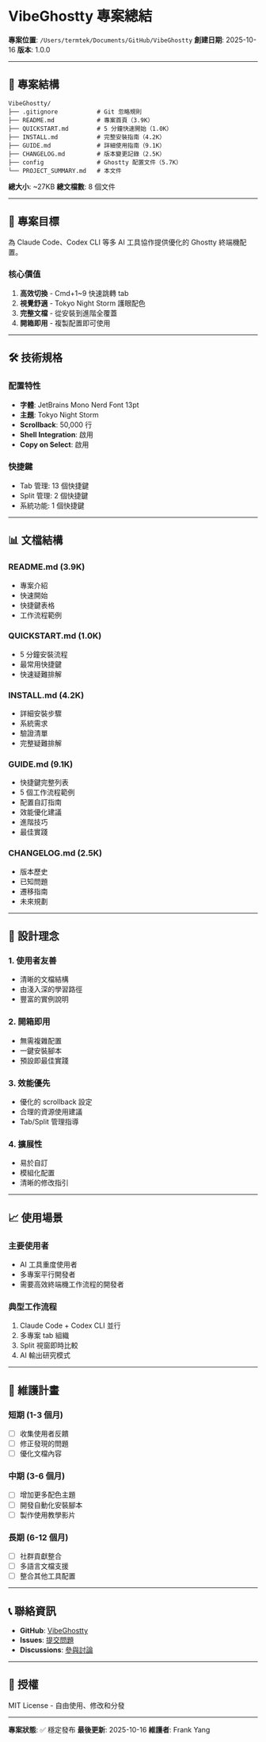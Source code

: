 # VibeGhostty 專案總結

**專案位置**: `/Users/termtek/Documents/GitHub/VibeGhostty`
**創建日期**: 2025-10-16
**版本**: 1.0.0

---

## 📁 專案結構

```
VibeGhostty/
├── .gitignore           # Git 忽略規則
├── README.md            # 專案首頁（3.9K）
├── QUICKSTART.md        # 5 分鐘快速開始（1.0K）
├── INSTALL.md           # 完整安裝指南（4.2K）
├── GUIDE.md             # 詳細使用指南（9.1K）
├── CHANGELOG.md         # 版本變更記錄（2.5K）
├── config               # Ghostty 配置文件（5.7K）
└── PROJECT_SUMMARY.md   # 本文件
```

**總大小**: ~27KB
**總文檔數**: 8 個文件

---

## 🎯 專案目標

為 Claude Code、Codex CLI 等多 AI 工具協作提供優化的 Ghostty 終端機配置。

### 核心價值
1. **高效切換** - Cmd+1~9 快速跳轉 tab
2. **視覺舒適** - Tokyo Night Storm 護眼配色
3. **完整文檔** - 從安裝到進階全覆蓋
4. **開箱即用** - 複製配置即可使用

---

## 🛠️ 技術規格

### 配置特性
- **字體**: JetBrains Mono Nerd Font 13pt
- **主題**: Tokyo Night Storm
- **Scrollback**: 50,000 行
- **Shell Integration**: 啟用
- **Copy on Select**: 啟用

### 快捷鍵
- Tab 管理: 13 個快捷鍵
- Split 管理: 2 個快捷鍵
- 系統功能: 1 個快捷鍵

---

## 📊 文檔結構

### README.md (3.9K)
- 專案介紹
- 快速開始
- 快捷鍵表格
- 工作流程範例

### QUICKSTART.md (1.0K)
- 5 分鐘安裝流程
- 最常用快捷鍵
- 快速疑難排解

### INSTALL.md (4.2K)
- 詳細安裝步驟
- 系統需求
- 驗證清單
- 完整疑難排解

### GUIDE.md (9.1K)
- 快捷鍵完整列表
- 5 個工作流程範例
- 配置自訂指南
- 效能優化建議
- 進階技巧
- 最佳實踐

### CHANGELOG.md (2.5K)
- 版本歷史
- 已知問題
- 遷移指南
- 未來規劃

---

## 🎨 設計理念

### 1. 使用者友善
- 清晰的文檔結構
- 由淺入深的學習路徑
- 豐富的實例說明

### 2. 開箱即用
- 無需複雜配置
- 一鍵安裝腳本
- 預設即最佳實踐

### 3. 效能優先
- 優化的 scrollback 設定
- 合理的資源使用建議
- Tab/Split 管理指導

### 4. 擴展性
- 易於自訂
- 模組化配置
- 清晰的修改指引

---

## 📈 使用場景

### 主要使用者
- AI 工具重度使用者
- 多專案平行開發者
- 需要高效終端機工作流程的開發者

### 典型工作流程
1. Claude Code + Codex CLI 並行
2. 多專案 tab 組織
3. Split 視窗即時比較
4. AI 輸出研究模式

---

## 🔄 維護計畫

### 短期 (1-3 個月)
- [ ] 收集使用者反饋
- [ ] 修正發現的問題
- [ ] 優化文檔內容

### 中期 (3-6 個月)
- [ ] 增加更多配色主題
- [ ] 開發自動化安裝腳本
- [ ] 製作使用教學影片

### 長期 (6-12 個月)
- [ ] 社群貢獻整合
- [ ] 多語言文檔支援
- [ ] 整合其他工具配置

---

## 📞 聯絡資訊

- **GitHub**: [VibeGhostty](https://github.com/yourusername/VibeGhostty)
- **Issues**: [提交問題](https://github.com/yourusername/VibeGhostty/issues)
- **Discussions**: [參與討論](https://github.com/yourusername/VibeGhostty/discussions)

---

## 📝 授權

MIT License - 自由使用、修改和分發

---

**專案狀態**: ✅ 穩定發布
**最後更新**: 2025-10-16
**維護者**: Frank Yang
